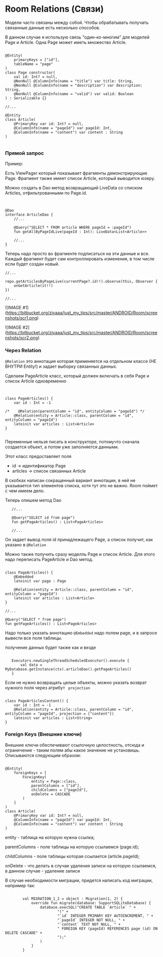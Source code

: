 # Room Relations (Связи)

Модели часто связаны между собой. Чтобы обрабатывать получать связанные данные есть несколько способов.

В данном случае я использую связь "один-ко-многим" для моделей Page и Article.
Одна Page может иметь множество Article.

```

@Entity(
    primaryKeys = ["id"],
    tableName = "page"
)
class Page constructor(
    val id: Int? = null,
    @NonNull @ColumnInfo(name = "title") var title: String,
    @NonNull @ColumnInfo(name = "description") var description: String,
    @NonNull @ColumnInfo(name = "valid") var valid: Boolean
) : Serializable {}

//...

@Entity
class Article(
    @PrimaryKey var id: Int? = null,
    @ColumnInfo(name = "pageId") var pageId: Int,
    @ColumnInfo(name = "content") var content : String
)


```


### Прямой запрос

Пример:

Есть ViewPager который показывает фрагменты демонстрирующие Page. Фрагмент также имеет список Article, который выводится юзеру.

Можно создать в Dao метод возвращающий LiveData со списком Articles, отфильтрованными по Page.id.

```


@Dao
interface ArticleDao {
    //...

    @Query("SELECT * FROM article WHERE pageId = :pageId")
    fun getAllByPageIdLive(pageId : Int): LiveData<List<Article>>

    //...
}

```

Теперь надо просто во фрагменте подписаться на эти данные и все. Каждый фрагмент будет сам контроллировать изменения,
в том числе если будет создан новый.

```
//...

repo.getArticlesByPageLive(currentPage?.id!!).observe(this, Observer {
    onGetArticle(it!!)
})

//...

```

![IMAGE #1] (https://bitbucket.org/zivaaa/just_my_tips/src/master/ANDROID/Room/screenshots/scr1.png)

![IMAGE #2] (https://bitbucket.org/zivaaa/just_my_tips/src/master/ANDROID/Room/screenshots/scr2.png)


### Через Relation

``` @Relation ``` это аннотация которая применяется на отдельном классе (НЕ ВНУТРИ Entity!) и задает выборку связанных данных.

Сделаем PageArticle класс, который должен включать в себя Page и список Article одновременно

```


class PageArticles() {
    var id : Int = -1

/*    @Relation(parentColumn = "id", entityColumn = "pageId") */
    @Relation(entity = Article::class, parentColumn = "id", entityColumn = "pageId")
    lateinit var articles : List<Article>
}


```

Переменные нельзя писать в конструкторе, потомучто сначала создается объект, а потом уже заполняется данными.

Этот класс предоставляет поля

 - id -> идентификатор Page
 - articles -> список связанных Article

 В скобках написан сокращенный вариант аннотации, в ней не указывается тип элементов списка, хотя тут это не важно. Room поймет с чем имеем дело.

 Теперь опишем метод Dao

 ```
    //...

    @Query("SELECT id from page")
    fun getPageArticles() : List<PageArticles>

    //...

 ```

 Он задает вывод поля id принадлежащего Page, а список получит, как указано в ``` @Relation ```


 Можно также получить сразу моделль Page и список Article. Для этого надо переписать PageArticle и Dao метод.

 ```

 class PageArticles() {
     @Embedded
     lateinit var page : Page

     @Relation(entity = Article::class, parentColumn = "id", entityColumn = "pageId")
     lateinit var articles : List<Article>
 }

 //...

 @Query("SELECT * from page")
 fun getPageArticles() : List<PageArticles>

 ```

 Надо только указать аннотацию ``` @Embedded ``` надо полем page, и в запросе вывести все поля таблицы.

 получение данных будет также как и везде

 ```

    Executors.newSingleThreadScheduledExecutor().execute {
        val data = MyDatabase.getInstance(ctx).articleDao().getPageArticles()
    }

 ```

Если не нужно возвращать целые объекты, можно указать возврат нужного поля через атрибут ``` projection```


```

class PageArticlesContent() {
    var id : Int = -1
    @Relation(entity = Article::class, parentColumn = "id", entityColumn = "pageId", projection = ["content"])
    lateinit var articles : List<String>
}

```

### Foreign Keys (Внешние ключи)

Внешние ключи обеспечивают ссылочную целостность, отсюда и ограничение - таким полям абы какое значение не установишь.
Описываются следующим образом:

```

@Entity(
    foreignKeys = [
        ForeignKey(
            entity = Page::class,
            parentColumns = ["id"],
            childColumns = ["pageId"],
            onDelete = CASCADE
        )
    ]
)
class Article(
    @PrimaryKey var id: Int? = null,
    @ColumnInfo(name = "pageId") var pageId: Int,
    @ColumnInfo(name = "content") var content : String
)

```

entity - таблица на которую нужна ссылка;

parentColumns - поле таблицы на которую ссылаемся (page.id);

childColumns - поле таблицы которая ссылается (article.pageId);

onDelete - что делать в случае удаления записи на которую ссылаемся, в данном случае - удаление записи

В случае необходимости миграции, придется написать код миграции, например так:

```

        val MIGRATION_1_2 = object : Migration(1, 2) {
            override fun migrate(database: SupportSQLiteDatabase) {
                database.execSQL("CREATE TABLE `Article` " +
                        "(" +
                        "`id` INTEGER PRIMARY KEY AUTOINCREMENT, " +
                        "`pageId` INTEGER NOT NULL, " +
                        "`content` TEXT NOT NULL, " +
                        " FOREIGN KEY (pageId) REFERENCES page (id) ON DELETE CASCADE" +
                        ");"
                )
            }
        }

```
